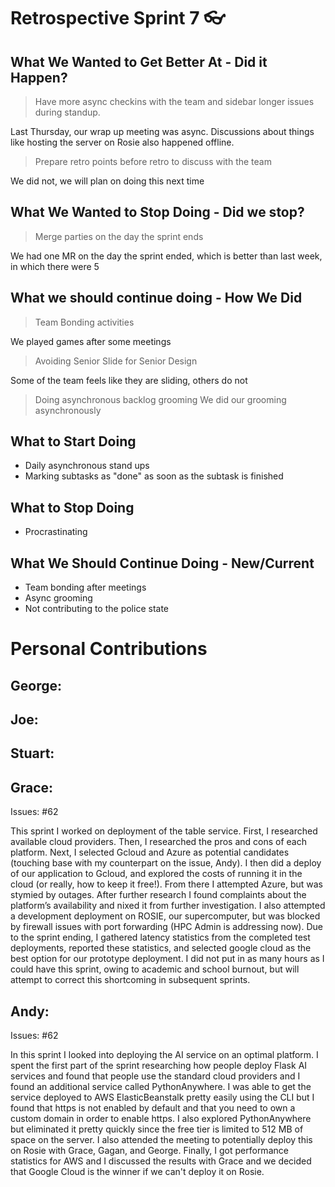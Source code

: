 # Retrospective Sprint 7 :eyeglasses: 


## What We Wanted to Get Better At - Did it Happen?

> Have more async checkins with the team and sidebar longer issues during standup.

Last Thursday, our wrap up meeting was async. Discussions about things like hosting the server on Rosie also happened offline. 

> Prepare retro points before retro to discuss with the team

We did not, we will plan on doing this next time

## What We Wanted to Stop Doing - Did we stop?

> Merge parties on the day the sprint ends

We had one MR on the day the sprint ended, which is better than last week, in which there were 5

## What we should continue doing - How We Did

> Team Bonding activities

We played games after some meetings

> Avoiding Senior Slide for Senior Design

Some of the team feels like they are sliding, others do not 

> Doing asynchronous backlog grooming
 We did our grooming asynchronously

## What to Start Doing

* Daily asynchronous stand ups 
* Marking subtasks as "done" as soon as the subtask is finished

## What to Stop Doing

* Procrastinating 

## What We Should Continue Doing - New/Current

* Team bonding after meetings
* Async grooming
* Not contributing to the police state

# Personal Contributions

## George:


## Joe:


## Stuart:


## Grace:

Issues: #62

This sprint I worked on deployment of the table service. First, I researched available cloud providers. Then, I researched the pros and cons of each platform. Next, I selected Gcloud and Azure as potential candidates (touching base with my counterpart on the issue, Andy). I then did a deploy of our application to Gcloud, and explored the costs of running it in the cloud (or really, how to keep it free!). From there I attempted Azure, but was stymied by outages. After further research I found complaints about the platform’s availability and nixed it from further investigation. I also attempted a development deployment on ROSIE, our supercomputer, but was blocked by firewall issues with port forwarding (HPC Admin is addressing now). Due to the sprint ending, I gathered latency statistics from the completed test deployments, reported these statistics, and selected google cloud as the best option for our prototype deployment. I did not put in as many hours as I could have this sprint, owing to academic and school burnout, but will attempt to correct this shortcoming in subsequent sprints.


## Andy:

Issues: #62

In this sprint I looked into deploying the AI service on an optimal platform. I spent the first part of the sprint researching how people deploy Flask AI services and found that people use the standard cloud providers and I found an additional service called PythonAnywhere. I was able to get the service deployed to AWS ElasticBeanstalk pretty easily using the CLI but I found that https is not enabled by default and that you need to own a custom domain in order to enable https. I also explored PythonAnywhere but eliminated it pretty quickly since the free tier is limited to 512 MB of space on the server. I also attended the meeting to potentially deploy this on Rosie with Grace, Gagan, and George. Finally, I got performance statistics for AWS and I discussed the results with Grace and we decided that Google Cloud is the winner if we can't deploy it on Rosie.
